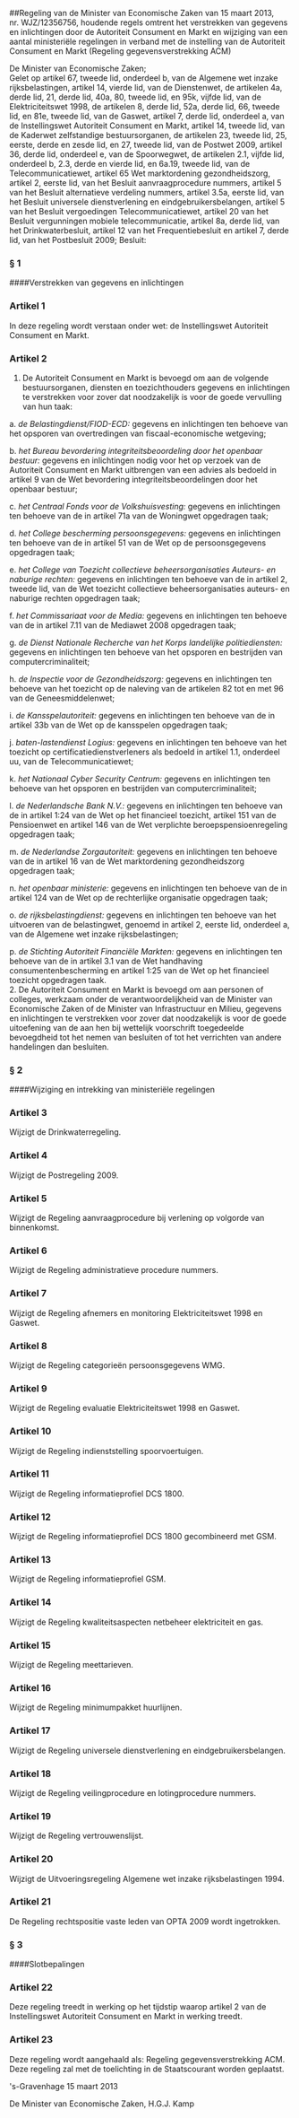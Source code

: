 <meta http-equiv='Content-Type' content='text/html; charset=utf-8' />

##Regeling van de Minister van Economische Zaken van 15 maart 2013, nr. WJZ/12356756, houdende regels omtrent het verstrekken van gegevens en inlichtingen door de Autoriteit Consument en Markt en wijziging van een aantal ministeriële regelingen in verband met de instelling van de Autoriteit Consument en Markt (Regeling gegevensverstrekking ACM)

De Minister van Economische Zaken;  
Gelet op artikel 67, tweede lid, onderdeel b, van de Algemene wet inzake rijksbelastingen, artikel 14, vierde lid, van de Dienstenwet, de artikelen 4a, derde lid, 21, derde lid, 40a, 80, tweede lid, en 95k, vijfde lid, van de Elektriciteitswet 1998, de artikelen 8, derde lid, 52a, derde lid, 66, tweede lid, en 81e, tweede lid, van de Gaswet, artikel 7, derde lid, onderdeel a, van de Instellingswet Autoriteit Consument en Markt, artikel 14, tweede lid, van de Kaderwet zelfstandige bestuursorganen, de artikelen 23, tweede lid, 25, eerste, derde en zesde lid, en 27, tweede lid, van de Postwet 2009, artikel 36, derde lid, onderdeel e, van de Spoorwegwet, de artikelen 2.1, vijfde lid, onderdeel b, 2.3, derde en vierde lid, en 6a.19, tweede lid, van de Telecommunicatiewet, artikel 65 Wet marktordening gezondheidszorg, artikel 2, eerste lid, van het Besluit aanvraagprocedure nummers, artikel 5 van het Besluit alternatieve verdeling nummers, artikel 3.5a, eerste lid, van het Besluit universele dienstverlening en eindgebruikersbelangen, artikel 5 van het Besluit vergoedingen Telecommunicatiewet, artikel 20 van het Besluit vergunningen mobiele telecommunicatie, artikel 8a, derde lid, van het Drinkwaterbesluit, artikel 12 van het Frequentiebesluit en artikel 7, derde lid, van het Postbesluit 2009;
Besluit:     
### §  1  

####Verstrekken van gegevens en inlichtingen

### Artikel  1  

In deze regeling wordt verstaan onder wet: de Instellingswet Autoriteit Consument en Markt. 

### Artikel  2  

1.  De Autoriteit Consument en Markt is bevoegd om aan de volgende bestuursorganen, diensten en toezichthouders gegevens en inlichtingen te verstrekken voor zover dat noodzakelijk is voor de goede vervulling van hun taak: 

a.  *de Belastingdienst/FIOD-ECD:* gegevens en inlichtingen ten behoeve van het opsporen van overtredingen van fiscaal-economische wetgeving;  

b.  *het Bureau bevordering integriteitsbeoordeling door het openbaar bestuur:* gegevens en inlichtingen nodig voor het op verzoek van de Autoriteit Consument en Markt uitbrengen van een advies als bedoeld in artikel 9 van de Wet bevordering integriteitsbeoordelingen door het openbaar bestuur;  

c.  *het Centraal Fonds voor de Volkshuisvesting:* gegevens en inlichtingen ten behoeve van de in artikel 71a van de Woningwet opgedragen taak;  

d.  *het College bescherming persoonsgegevens:* gegevens en inlichtingen ten behoeve van de in artikel 51 van de Wet op de persoonsgegevens opgedragen taak;  

e.  *het College van Toezicht collectieve beheersorganisaties Auteurs- en naburige rechten:* gegevens en inlichtingen ten behoeve van de in artikel 2, tweede lid, van de Wet toezicht collectieve beheersorganisaties auteurs- en naburige rechten opgedragen taak;  

f.  *het Commissariaat voor de Media:* gegevens en inlichtingen ten behoeve van de in artikel 7.11 van de Mediawet 2008 opgedragen taak;  

g.  *de Dienst Nationale Recherche van het Korps landelijke politiediensten:* gegevens en inlichtingen ten behoeve van het opsporen en bestrijden van computercriminaliteit;  

h.  *de Inspectie voor de Gezondheidszorg:* gegevens en inlichtingen ten behoeve van het toezicht op de naleving van de artikelen 82 tot en met 96 van de Geneesmiddelenwet;  

i.  *de Kansspelautoriteit:* gegevens en inlichtingen ten behoeve van de in artikel 33b van de Wet op de kansspelen opgedragen taak;  

j.  *baten-lastendienst Logius:* gegevens en inlichtingen ten behoeve van het toezicht op certificatiedienstverleners als bedoeld in artikel 1.1, onderdeel uu, van de Telecommunicatiewet;  

k.  *het Nationaal Cyber Security Centrum:* gegevens en inlichtingen ten behoeve van het opsporen en bestrijden van computercriminaliteit;  

l.  *de Nederlandsche Bank N.V.:* gegevens en inlichtingen ten behoeve van de in artikel 1:24 van de Wet op het financieel toezicht, artikel 151 van de Pensioenwet en artikel 146 van de Wet verplichte beroepspensioenregeling opgedragen taak;  

m.  *de Nederlandse Zorgautoriteit:* gegevens en inlichtingen ten behoeve van de in artikel 16 van de Wet marktordening gezondheidszorg opgedragen taak;  

n.  *het openbaar ministerie:* gegevens en inlichtingen ten behoeve van de in artikel 124 van de Wet op de rechterlijke organisatie opgedragen taak;  

o.  *de rijksbelastingdienst:* gegevens en inlichtingen ten behoeve van het uitvoeren van de belastingwet, genoemd in artikel 2, eerste lid, onderdeel a, van de Algemene wet inzake rijksbelastingen;  

p.  *de Stichting Autoriteit Financiële Markten:* gegevens en inlichtingen ten behoeve van de in artikel 3.1 van de Wet handhaving consumentenbescherming en artikel 1:25 van de Wet op het financieel toezicht opgedragen taak.     
2.  De Autoriteit Consument en Markt is bevoegd om aan personen of colleges, werkzaam onder de verantwoordelijkheid van de Minister van Economische Zaken of de Minister van Infrastructuur en Milieu, gegevens en inlichtingen te verstrekken voor zover dat noodzakelijk is voor de goede uitoefening van de aan hen bij wettelijk voorschrift toegedeelde bevoegdheid tot het nemen van besluiten of tot het verrichten van andere handelingen dan besluiten.  

### §  2  

####Wijziging en intrekking van ministeriële regelingen

### Artikel  3  

Wijzigt de Drinkwaterregeling. 

### Artikel  4  

Wijzigt de Postregeling 2009. 

### Artikel  5  

Wijzigt de Regeling aanvraagprocedure bij verlening op volgorde van binnenkomst. 

### Artikel  6  

Wijzigt de Regeling administratieve procedure nummers. 

### Artikel  7  

Wijzigt de Regeling afnemers en monitoring Elektriciteitswet 1998 en Gaswet. 

### Artikel  8  

Wijzigt de Regeling categorieën persoonsgegevens WMG. 

### Artikel  9  

Wijzigt de Regeling evaluatie Elektriciteitswet 1998 en Gaswet. 

### Artikel  10  

Wijzigt de Regeling indienststelling spoorvoertuigen. 

### Artikel  11  

Wijzigt de Regeling informatieprofiel DCS 1800. 

### Artikel  12  

Wijzigt de Regeling informatieprofiel DCS 1800 gecombineerd met GSM. 

### Artikel  13  

Wijzigt de Regeling informatieprofiel GSM. 

### Artikel  14  

Wijzigt de Regeling kwaliteitsaspecten netbeheer elektriciteit en gas. 

### Artikel  15  

Wijzigt de Regeling meettarieven. 

### Artikel  16  

Wijzigt de Regeling minimumpakket huurlijnen. 

### Artikel  17  

Wijzigt de Regeling universele dienstverlening en eindgebruikersbelangen. 

### Artikel  18  

Wijzigt de Regeling veilingprocedure en lotingprocedure nummers. 

### Artikel  19  

Wijzigt de Regeling vertrouwenslijst. 

### Artikel  20  

Wijzigt de Uitvoeringsregeling Algemene wet inzake rijksbelastingen 1994. 

### Artikel  21  

De Regeling rechtspositie vaste leden van OPTA 2009 wordt ingetrokken. 

### §  3  

####Slotbepalingen

### Artikel  22  

Deze regeling treedt in werking op het tijdstip waarop artikel 2 van de Instellingswet Autoriteit Consument en Markt in werking treedt. 

### Artikel  23  

Deze regeling wordt aangehaald als: Regeling gegevensverstrekking ACM. 
Deze regeling zal met de toelichting in de Staatscourant worden geplaatst.   

's-Gravenhage 
15 maart 2013   

De 
Minister van Economische Zaken, 
H.G.J. Kamp     
